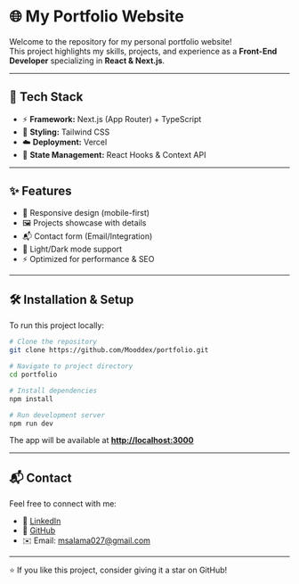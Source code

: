 # 🌐 My Portfolio Website

Welcome to the repository for my personal portfolio website!  
This project highlights my skills, projects, and experience as a **Front-End Developer** specializing in **React & Next.js**.

---

## 🧰 Tech Stack

* ⚡ **Framework:** Next.js (App Router) + TypeScript  
* 🎨 **Styling:** Tailwind CSS  
* ☁️ **Deployment:** Vercel  
* 🔄 **State Management:** React Hooks & Context API  

---

## ✨ Features

- 📄 Responsive design (mobile-first)  
- 🖼️ Projects showcase with details  
- 📬 Contact form (Email/Integration)  
- 🌙 Light/Dark mode support  
- ⚡ Optimized for performance & SEO  

---


## 🛠️ Installation & Setup

To run this project locally:

```bash
# Clone the repository
git clone https://github.com/Mooddex/portfolio.git

# Navigate to project directory
cd portfolio

# Install dependencies
npm install

# Run development server
npm run dev
````

The app will be available at **[http://localhost:3000](http://localhost:3000)**

---

## 📬 Contact

Feel free to connect with me:

* 💼 [LinkedIn](https://linkedin.com/in/your-profile)
* 🐙 [GitHub](https://github.com/Mooddex)
* ✉️ Email: [msalama027@gmail.com](mailto:msalama027@email.com)

---

⭐ If you like this project, consider giving it a star on GitHub!
